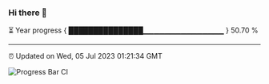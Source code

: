 ### Hi there 👋

⏳ Year progress { ███████████████▁▁▁▁▁▁▁▁▁▁▁▁▁▁▁ } 50.70 %

---

⏰ Updated on Wed, 05 Jul 2023 01:21:34 GMT

![Progress Bar CI](https://github.com/JuvenileQ/Progress-Bar-CI/workflows/main/badge.svg)
